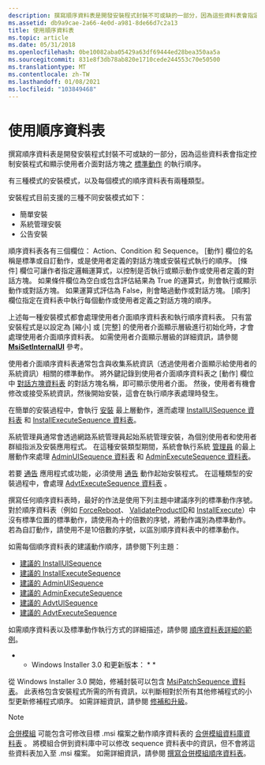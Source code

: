 ```yaml
---
description: 撰寫順序資料表是開發安裝程式封裝不可或缺的一部分，因為這些資料表會指定控制安裝程式和顯示使用者介面對話方塊之標準動作的執行順序。
ms.assetid: db9a9cae-2a66-4e0d-a981-8de66d7c2a13
title: 使用順序資料表
ms.topic: article
ms.date: 05/31/2018
ms.openlocfilehash: 0be10082aba05429a63df69444ed28bea350aa5a
ms.sourcegitcommit: 831e8f3db78ab820e1710cede244553c70e50500
ms.translationtype: MT
ms.contentlocale: zh-TW
ms.lasthandoff: 01/08/2021
ms.locfileid: "103849468"
---
```

# <a name="using-a-sequence-table"></a>使用順序資料表

撰寫順序資料表是開發安裝程式封裝不可或缺的一部分，因為這些資料表會指定控制安裝程式和顯示使用者介面對話方塊之 [標準動作](standard-actions.md) 的執行順序。

有三種模式的安裝模式，以及每個模式的順序資料表有兩種類型。

安裝程式目前支援的三種不同安裝模式如下：

-   簡單安裝
-   系統管理安裝
-   公告安裝

順序資料表各有三個欄位： Action、Condition 和 Sequence。 [動作] 欄位的名稱是標準或自訂動作，或是使用者定義的對話方塊或安裝程式執行的順序。 [條件] 欄位可讓作者指定邏輯運算式，以控制是否執行或顯示動作或使用者定義的對話方塊。 如果條件欄位為空白或包含評估結果為 True 的運算式，則會執行或顯示動作或對話方塊。 如果運算式評估為 False，則會略過動作或對話方塊。 [順序] 欄位指定在資料表中執行每個動作或使用者定義之對話方塊的順序。

上述每一種安裝模式都會處理使用者介面順序資料表和執行順序資料表。 只有當安裝程式是以設定為 [縮小] 或 [完整] 的使用者介面顯示層級進行初始化時，才會處理使用者介面順序資料表。 如需使用者介面顯示層級的詳細資訊，請參閱 [**MsiSetInternalUI**](/windows/desktop/api/Msi/nf-msi-msisetinternalui) 參考。

使用者介面順序資料表通常包含與收集系統資訊（透過使用者介面顯示給使用者的系統資訊）相關的標準動作。 將外鍵記錄到使用者介面順序資料表之 [動作] 欄位中 [對話方塊資料表](dialog-table.md) 的對話方塊名稱，即可顯示使用者介面。 然後，使用者有機會修改或接受系統資訊，然後開始安裝，這會在執行順序表處理時發生。

在簡單的安裝過程中，會執行 [安裝](install-action.md) 最上層動作，進而處理 [InstallUISequence 資料表](installuisequence-table.md) 和 [InstallExecuteSequence 資料表](installexecutesequence-table.md)。

系統管理員通常會透過網路系統管理員起始系統管理安裝，為個別使用者和使用者群組指派及安裝應用程式。 在這種安裝類型期間，系統會執行系統 [管理員](admin-action.md) 的最上層動作來處理 [AdminUISequence 資料表](adminuisequence-table.md) 和 [AdminExecuteSequence 資料表](adminexecutesequence-table.md)。

若要 [通告](advertisement.md) 應用程式或功能，必須使用 [通告](advertise-action.md) 動作起始安裝程式。 在這種類型的安裝過程中，會處理 [AdvtExecuteSequence 資料表](advtexecutesequence-table.md) 。

撰寫任何順序資料表時，最好的作法是使用下列主題中建議序列的標準動作序號。 對於順序資料表（例如 [ForceReboot](forcereboot-action.md)、 [ValidateProductID](validateproductid-action.md)和 [InstallExecute](installexecute-action.md)）中沒有標準位置的標準動作，請使用為十的倍數的序號，將動作識別為標準動作。 若為自訂動作，請使用不是10倍數的序號，以區別順序資料表中的標準動作。

如需每個順序資料表的建議動作順序，請參閱下列主題：

-   [建議的 InstallUISequence](suggested-installuisequence.md)
-   [建議的 InstallExecuteSequence](suggested-installexecutesequence.md)
-   [建議的 AdminUISequence](suggested-adminuisequence.md)
-   [建議的 AdminExecuteSequence](suggested-adminexecutesequence.md)
-   [建議的 AdvtUISequence](suggested-advtuisequence.md)
-   [建議的 AdvtExecuteSequence](suggested-advtexecutesequence.md)

如需順序資料表以及標準動作執行方式的詳細描述，請參閱 [順序資料表詳細的範例](sequence-table-detailed-example.md)。

* * Windows Installer 3.0 和更新版本： * *

從 Windows Installer 3.0 開始，修補封裝可以包含 [MsiPatchSequence 資料表](msipatchsequence-table.md)。 此表格包含安裝程式所需的所有資訊，以判斷相對於所有其他修補程式的小型更新修補程式順序。 如需詳細資訊，請參閱 [修補和升級](patching-and-upgrades.md)。

> [!Note]
>
> [合併模組](merge-modules.md) 可能包含可修改目標 .msi 檔案之動作順序資料表的 [合併模組資料庫資料表](merge-module-database-tables.md) 。 將模組合併到資料庫中可以修改 sequence 資料表中的資訊，但不會將這些資料表加入至 .msi 檔案。 如需詳細資訊，請參閱 [撰寫合併模組順序資料表](authoring-merge-module-sequence-tables.md)。

 

 

 



